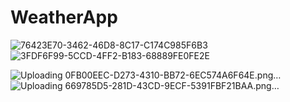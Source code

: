 #  WeatherApp


![76423E70-3462-46D8-8C17-C174C985F6B3](https://github.com/bikmurzin/WeatherApp/assets/51128795/5064fa52-9994-4569-ad63-a079b3cd56d4)
![3FDF6F99-5CCD-4FF2-B183-68889FE0FE2E](https://github.com/bikmurzin/WeatherApp/assets/51128795/c8a031dc-0cc7-49a3-97cb-19b30d3bcd6a)




![Uploading 0FB00EEC-D273-4310-BB72-6EC574A6F64E.png…]()
![Uploading 669785D5-281D-43CD-9ECF-5391FBF21BAA.png…]()
